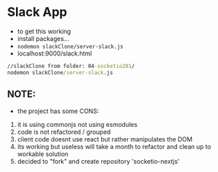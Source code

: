 # Slack App
- to get this working
- install packages...
- `nodemon slackClone/server-slack.js`
- localhost:9000/slack.html

```cmd
//slackClone from folder: 04-socketio201/
nodemon slackClone/server-slack.js 
```

## NOTE:

- the project has some CONS:

1. it is using commonjs not using esmodules
2. code is not refactored / grouped
3. client code doesnt use react but rather manipulates the DOM
4. its working but useless will take a month to refactor and clean up to workable solution 
5. decided to "fork" and create repository 'socketio-nextjs'